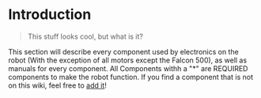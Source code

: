 # Introduction

> This stuff looks cool, but what is it?

This section will describe every component used by electronics on the robot (With the exception of all motors except the Falcon 500), as well as manuals for every component. All Components withh a "*" are REQUIRED components to make the robot function. If you find a component that is not on this wiki, feel free to [add it](../about.md)!